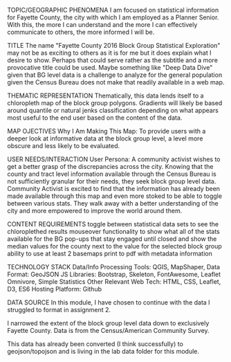 TOPIC/GEOGRAPHIC PHENOMENA
I am focused on statistical information for Fayette County, the city with which I am employed as a Planner Senior. With this, the more I can understand and the more I can effectively communicate to others, the more informed I will be.


TITLE
The name "Fayette County 2016 Block Group Statistical Exploration" may not be as exciting to others as it is for me but it does explain what I desire to show. Perhaps that could serve rather as the subtitle and a more provocative title could be used. Maybe something like "Deep Data Dive" given that BG level data is a challenge to analyze for the general population given the Census Bureau does not make that readily available in a  web map.


THEMATIC REPRESENTATION
Thematically, this data lends itself to a chloropleth map of the block group polygons. Gradients will likely be based around quantile or natural jenks classification depending on what appears most useful to the end user based on the content of the data.  


MAP OJECTIVES
Why I Am Making This Map: To provide users with a deeper look at informative data at the block group level, a level more obscure and less likely to be evaluated.


USER NEEDS/INTERACTION
User Persona: A community activist wishes to get a better grasp of the discrepancies across the city. Knowing that the county and tract level information available through the Census Bureau is not sufficiently granular for their needs, they seek block group level data. Community Activist is excited to find that the information has already been made available through this map and even more stoked to be able to toggle between various stats. They walk away with a better understanding of the city and more empowered to improve the world around them.


CONTENT REQUIREMENTS
toggle between statistical data sets to see the chloroplethed results
mouseover functionality to show what all of the stats available for the BG
pop-ups that stay engaged until closed and show the median values for the county next to the value for the selected block group
ability to use at least 2 basemaps
print to pdf with metadata information


TECHNOLOGY STACK
Data/Info Processing Tools: QGIS, MapShaper,
Data Format: GeoJSON
JS Libraries: Bootstrap, Skeleton, FontAwesome, Leaflet Omnivore, Simple Statistics
Other Relevant Web Tech: HTML, CSS, Leaflet, D3, ES6
Hosting Platform: Github


DATA SOURCE
In this module, I have chosen to continue with the data I struggled to format in assignment 2.

I narrowed the extent of the block group level data down to exclusively Fayette County. Data is from the Census/American Community Survey.

This data has already been converted (I think successfully) to geojson/topojson and is living in the lab data folder for this module.
